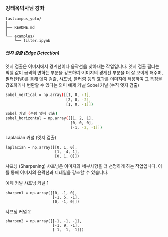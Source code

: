 ### 강태욱박사님 강좌
```
fastcampus_yolo/
│
├── README.md
│
└── examples/
    └── filter.ipynb
```
##### 엣지 검출 (Edge Detection)
엣지 검출은 이미지에서 경계선이나 윤곽선을 찾아내는 작업입니다. 엣지 검출 필터는 픽셀 값이 급격히 변하는 부분을 강조하여 이미지의 경계선 부분을 더 잘 보이게 해주며,  필터(커널)를 통해 엣지 검출, 샤프닝, 블러링 등의 효과를 이미지에 적용하여 그 특징을 강조하거나 변환할 수 있다는 의미
예제 커널
Sobel 커널 (수직 엣지 검출)
``` bash
sobel_vertical = np.array([[1, 0, -1],
                           [2, 0, -2],
                           [1, 0, -1]])
```
``` bash
Sobel 커널 (수평 엣지 검출)
sobel_horizontal = np.array([[1, 2, 1],
                             [0, 0, 0],
                             [-1, -2, -1]])
```
Laplacian 커널 (엣지 검출)
```
laplacian = np.array([[0, 1, 0],
                      [1, -4, 1],
                      [0, 1, 0]])
```
샤프닝 (Sharpening)
샤프닝은 이미지의 세부사항을 더 선명하게 하는 작업입니다. 이를 통해 이미지의 윤곽선과 디테일을 강조할 수 있습니다.

예제 커널
샤프닝 커널 1
```
sharpen1 = np.array([[0, -1, 0],
                     [-1, 5, -1],
                     [0, -1, 0]])
```
샤프닝 커널 2
```
sharpen2 = np.array([[-1, -1, -1],
                     [-1, 9, -1],
                     [-1, -1, -1]])
```


